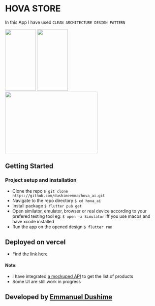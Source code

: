 # HOVA STORE

In this App I have used `CLEAN ARCHITECTURE DESIGN PATTERN`

<p>  <img src="https://firebasestorage.googleapis.com/v0/b/rwanda-api-831b5.appspot.com/o/images%2Fhove-2.png?alt=media&token=7265ffd2-04e6-4187-8a31-a42d6584de5e" width="100" height="200"/>   <img src="https://firebasestorage.googleapis.com/v0/b/rwanda-api-831b5.appspot.com/o/images%2Fhova-1.png?alt=media&token=47eda911-bf17-4f74-bff5-7e1257747726" width="100" height="200"/>   <img src="https://firebasestorage.googleapis.com/v0/b/rwanda-api-831b5.appspot.com/o/images%2Fhove-3.png?alt=media&token=1694fbd3-df87-43c2-9ddd-0919047ee4a9" width="300" height="200"/>  </p>

## Getting Started

### Project setup and installation

- Clone the repo `$ git clone https://github.com/dushimeemma/hova_ai.git`
- Navigate to the repo directory `$ cd hova_ai`
- Install package `$ flutter pub get`
- Open similator, emulator, browser or real device according to your prefered testing tool eg: `$ open -a Simulator` iff you use macos and have xcode installed
- Run the app on the opened design `$ flutter run`

## Deployed on vercel

- Find [the link here](https://hova-ai.vercel.app)

#### Note:

- I have integrated [a mockuped API](https://6534b04de1b6f4c59046dd1b.mockapi.io/api/v1/products) to get the list of products
- Some UI are still work in progress

## Developed by [Emmanuel Dushime](https://www.linkedin.com/in/dushimeemma)
